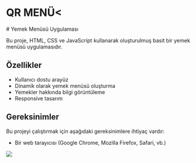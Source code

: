 <h1>QR MENÜ<</h1>
# Yemek Menüsü Uygulaması

Bu proje, HTML, CSS ve JavaScript kullanarak oluşturulmuş basit bir yemek menüsü uygulamasıdır.

## Özellikler
- Kullanıcı dostu arayüz
- Dinamik olarak yemek menüsü oluşturma
- Yemekler hakkında bilgi görüntüleme
- Responsive tasarım

## Gereksinimler
Bu projeyi çalıştırmak için aşağıdaki gereksinimlere ihtiyaç vardır:
- Bir web tarayıcısı (Google Chrome, Mozilla Firefox, Safari, vb.)

![](qrmenü.gif)